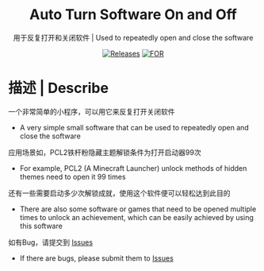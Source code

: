 <div align="center">
  
# Auto Turn Software On and Off

用于反复打开和关闭软件  |  Used to repeatedly open and close the software

[![Releases](https://img.shields.io/badge/RELEASES-V1.1--WINDOWS-orange?style=for-the-badge)](https://github.com/Loyal-Wind/auto-turn-software-on-and-off/releases/)
[![FOR](https://img.shields.io/badge/FOR-WINDOWS-success?style=for-the-badge)](https://github.com/Loyal-Wind/auto-turn-software-on-and-off/releases/)

</div>
  
# 描述 | Describe

一个非常简单的小程序，可以用它来反复打开关闭软件

- A very simple small software that can be used to repeatedly open and close the software

应用场景如，PCL2铁杆粉隐藏主题解锁条件为打开启动器99次

- For example, PCL2 (A Minecraft Launcher) unlock methods of hidden themes need to open it 99 times

还有一些需要启动多少次解锁成就，使用这个软件便可以轻松达到此目的

- There are also some software or games that need to be opened multiple times to unlock an achievement, which can be easily achieved by using this software

如有Bug，请提交到 <a href="https://github.com/Loyal-Wind/auto-turn-software-on-and-off/issues">Issues</a>

- If there are bugs, please submit them to <a href="https://github.com/Loyal-Wind/auto-turn-software-on-and-off/issues">Issues</a>
